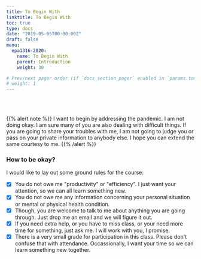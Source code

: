 ```yaml
---
title: To Begin With
linktitle: To Begin With
toc: true
type: docs
date: "2019-05-05T00:00:00Z"
draft: false
menu:
  epa1316-2020:
    name: To Begin With
    parent: Introduction
    weight: 30

# Prev/next pager order (if `docs_section_pager` enabled in `params.toml`)
# weight: 1
---
```


<br/>
<br/>

{{% alert note %}}
I want to begin by addressing the pandemic. I am not doing okay. I am sure many of you are also dealing with difficult things. If you are going to share your troubles with me, I am not going to judge you or pass on your private information to anybody else. I hope you can extend the same courtesy to me.
{{% /alert %}}

### How to be okay?

I would like to lay out some ground rules for the course:

- [x] You do not owe me "productivity" or "efficiency". I just want your attention, so we can all learn something new.
- [x] You do not owe me any information concerning your personal situation or mental or physical health condition.
- [x] Though, you are welcome to talk to me about anything you are going through. Just drop me an email and we will figure it out.
- [x] If you need extra help, or you have to miss class, or your need more time for something, just ask me. I will work with you, I promise.
- [x] There is a very small grade for participation in this class. Please don't confuse that with attendance. Occassionally, I want your time so we can learn something new together.
